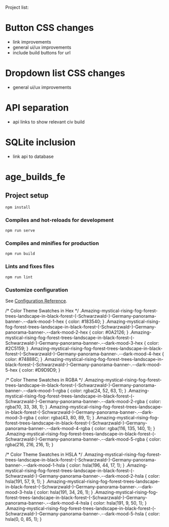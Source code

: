 Project list:

# Button CSS changes
- link improvements
- general ui/ux improvements
- include build buttons for url
# Dropdown list CSS changes
- general ui/ux improvements
# API separation
- api links to show relevant civ build
# SQLite inclusion
- link api to database


# age_builds_fe

## Project setup
```
npm install
```

### Compiles and hot-reloads for development
```
npm run serve
```

### Compiles and minifies for production
```
npm run build
```

### Lints and fixes files
```
npm run lint
```

### Customize configuration
See [Configuration Reference](https://cli.vuejs.org/config/).

/* Color Theme Swatches in Hex */
.Amazing-mystical-rising-fog-forest-trees-landscape-in-black-forest-(-Schwarzwald-)-Germany-panorama-banner-.--dark-mood-1-hex { color: #183540; }
.Amazing-mystical-rising-fog-forest-trees-landscape-in-black-forest-(-Schwarzwald-)-Germany-panorama-banner-.--dark-mood-2-hex { color: #0A2126; }
.Amazing-mystical-rising-fog-forest-trees-landscape-in-black-forest-(-Schwarzwald-)-Germany-panorama-banner-.--dark-mood-3-hex { color: #2C5159; }
.Amazing-mystical-rising-fog-forest-trees-landscape-in-black-forest-(-Schwarzwald-)-Germany-panorama-banner-.--dark-mood-4-hex { color: #74888C; }
.Amazing-mystical-rising-fog-forest-trees-landscape-in-black-forest-(-Schwarzwald-)-Germany-panorama-banner-.--dark-mood-5-hex { color: #D9D9D9; }

/* Color Theme Swatches in RGBA */
.Amazing-mystical-rising-fog-forest-trees-landscape-in-black-forest-(-Schwarzwald-)-Germany-panorama-banner-.--dark-mood-1-rgba { color: rgba(24, 52, 63, 1); }
.Amazing-mystical-rising-fog-forest-trees-landscape-in-black-forest-(-Schwarzwald-)-Germany-panorama-banner-.--dark-mood-2-rgba { color: rgba(10, 33, 38, 1); }
.Amazing-mystical-rising-fog-forest-trees-landscape-in-black-forest-(-Schwarzwald-)-Germany-panorama-banner-.--dark-mood-3-rgba { color: rgba(43, 80, 89, 1); }
.Amazing-mystical-rising-fog-forest-trees-landscape-in-black-forest-(-Schwarzwald-)-Germany-panorama-banner-.--dark-mood-4-rgba { color: rgba(116, 135, 140, 1); }
.Amazing-mystical-rising-fog-forest-trees-landscape-in-black-forest-(-Schwarzwald-)-Germany-panorama-banner-.--dark-mood-5-rgba { color: rgba(216, 216, 216, 1); }

/* Color Theme Swatches in HSLA */
.Amazing-mystical-rising-fog-forest-trees-landscape-in-black-forest-(-Schwarzwald-)-Germany-panorama-banner-.--dark-mood-1-hsla { color: hsla(196, 44, 17, 1); }
.Amazing-mystical-rising-fog-forest-trees-landscape-in-black-forest-(-Schwarzwald-)-Germany-panorama-banner-.--dark-mood-2-hsla { color: hsla(191, 57, 9, 1); }
.Amazing-mystical-rising-fog-forest-trees-landscape-in-black-forest-(-Schwarzwald-)-Germany-panorama-banner-.--dark-mood-3-hsla { color: hsla(191, 34, 26, 1); }
.Amazing-mystical-rising-fog-forest-trees-landscape-in-black-forest-(-Schwarzwald-)-Germany-panorama-banner-.--dark-mood-4-hsla { color: hsla(191, 9, 50, 1); }
.Amazing-mystical-rising-fog-forest-trees-landscape-in-black-forest-(-Schwarzwald-)-Germany-panorama-banner-.--dark-mood-5-hsla { color: hsla(0, 0, 85, 1); }